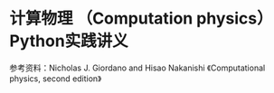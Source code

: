 # 计算物理 （Computation physics） Python实践讲义


参考资料：Nicholas J. Giordano and Hisao Nakanishi 《Computational physics, second edition》
